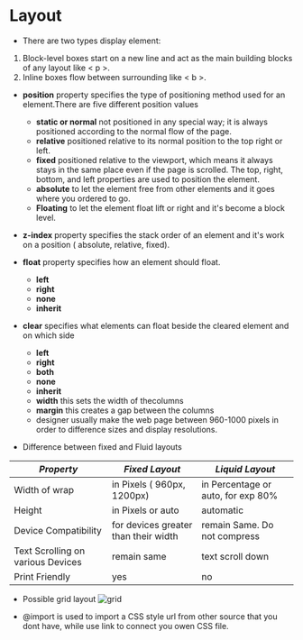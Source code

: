 # Layout
* There are two types display element:
1. Block-level boxes start on a new line and act as the main building blocks of any layout like &lt; p &gt;.
2. Inline boxes flow between surrounding like &lt; b &gt;.
* **position** property specifies the type of positioning method used for an element.There are five different position values
  - **static or normal** not positioned in any special way; it is always positioned according to the normal flow of the page.
  - **relative** positioned relative to its normal position to the top right or left.
  - **fixed** positioned relative to the viewport, which means it always stays in the same place even if the page is scrolled. The top, right, bottom, and left properties are used to position the element.
  - **absolute** to let the element free from other elements and it goes where you ordered to go.
  - **Floating** to let the element float lift or right and it's become a block level.
* **z-index** property specifies the stack order of an element and it's work on a position ( absolute,  relative, fixed).
* **float** property specifies how an element should float.
  - **left**
  - **right**
  - **none**
  - **inherit**
* **clear** specifies what elements can float beside the cleared element and on which side
  - **left**
  - **right**
  - **both**
  - **none**
  - **inherit**
  * **width** this sets the width of thecolumns
  * **margin** this creates a gap between the columns
  * designer usually make the web page between 960-1000 pixels in order to difference sizes and display resolutions.

 * Difference between fixed and Fluid layouts
 
 | ***Property*** | ***Fixed Layout*** | ***Liquid Layout*** |
 |----------------|--------------------|---------------------|
 | Width of wrap | in Pixels ( 960px, 1200px) | in Percentage or auto, for exp 80% |
 | Height | in Pixels or auto | automatic |
 | Device Compatibility | for devices greater than their width | remain Same. Do not compress |
 | Text Scrolling on various Devices | remain same | text scroll down |
 | Print Friendly | yes | no |
 
 * Possible grid layout 
 ![grid](https://i1.wp.com/www.cssscript.com/wp-content/uploads/2018/12Tiny-Flexbox-Grid-Layout-In-Pure-CSS-infinity-css-grid.png?fit=565%2C376&ssl=1.jpg)
 
 * @import is used to import a CSS style url from other source that you dont have, while use link to connect you owen CSS file.
